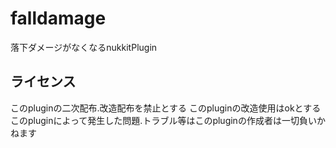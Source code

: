 # falldamage
落下ダメージがなくなるnukkitPlugin

## ライセンス

このpluginの二次配布.改造配布を禁止とする
このpluginの改造使用はokとする
このpluginによって発生した問題.トラブル等はこのpluginの作成者は一切負いかねます
